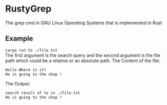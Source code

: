 # RustyGrep
The grep cmd in GNU Linux Operating Systems that is implemented in Rust

## Example
`` cargo run to ./file.txt `` <br/>
The first argument is the search query and the second argument is the file path which could be a relative or an absolute path.
The Content of the file:
```
Hello Where is it?
He is going to the shop !
```
The Output:
```
search result of to in ./file.txt
He is going to the shop !
```
